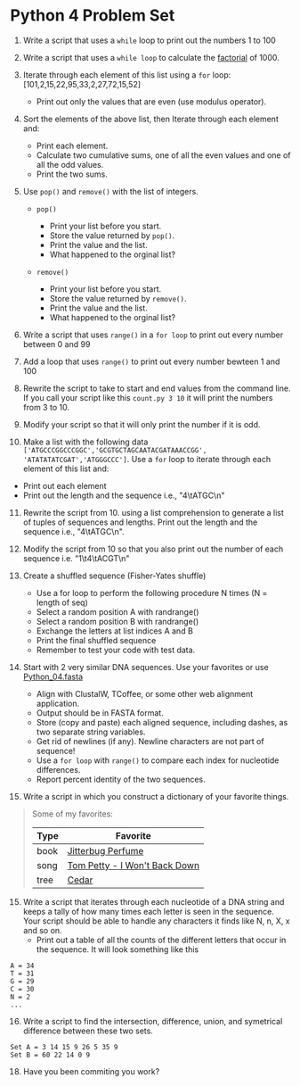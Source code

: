 Python 4 Problem Set
===================

1. Write a script that uses a `while` loop to print out the numbers 1 to 100
2. Write a script that uses a `while loop` to calculate the [factorial](https://en.wikipedia.org/wiki/Factorial) of 1000.  
3. Iterate through each element of this list using a `for` loop: [101,2,15,22,95,33,2,27,72,15,52]
   - Print out only the values that are even (use modulus operator).
4. Sort the elements of the above list, then Iterate through each element and:
   - Print each element.
   - Calculate two cumulative sums, one of all the even values and one of all the odd values. 
   - Print the two sums.
5. Use `pop()` and `remove()` with the list of integers.

   - `pop()`

     - Print your list before you start.
     - Store the value returned by `pop()`. 
     - Print the value and the list.
     - What happened to the orginal list?

   - `remove()`

      - Print your list before you start.
      - Store the value returned by `remove()`.
      - Print the value and the list.
      - What happened to the orginal list?
6. Write a script that uses `range()` in a `for loop` to print out every number between 0 and 99  
7. Add a loop that uses `range()` to print out every number bewteen 1 and 100
8. Rewrite the script to take to start and end values from the command line. If you call your script like this `count.py 3 10` it will print the numbers from 3 to 10.
9. Modify your script so that it will only print the number if it is odd.


10. Make a list with the following data  `['ATGCCCGGCCCGGC','GCGTGCTAGCAATACGATAAACCGG', 'ATATATATCGAT','ATGGGCCC']`. Use a `for` loop to iterate through each element of this list and:
   - Print out each element
   - Print out the length and the sequence i.e., "4\\tATGC\\n"
11. Rewrite the script from 10. using a list comprehension to generate a list of tuples of sequences and lengths. Print out the length and the sequence i.e., "4\\tATGC\\n".
12. Modify the script from 10 so that you also print out the number of each sequence i.e. "1\t4\tACGT\n"



12. Create a shuffled sequence (Fisher-Yates shuffle)
    - Use a for loop to perform the following procedure N times (N = length of seq)
    - Select a random position A with randrange()
    - Select a random position B with randrange()
    - Exchange the letters at list indices A and B
    - Print the final shuffled sequence
    - Remember to test your code with test data. 

13. Start with 2 very similar DNA sequences. Use your favorites or use [Python_04.fasta](https://raw.githubusercontent.com/srobb1/pfb2017/master/files/Python_04.fasta)
    - Align with ClustalW, TCoffee, or some other web alignment application. 
    - Output should be in FASTA format.
    - Store (copy and paste) each aligned sequence, including dashes, as two separate string variables. 
    - Get rid of newlines (if any). Newline characters are not part of sequence!
    - Use a `for loop` with `range()` to compare each index for nucleotide differences.
    - Report percent identity of the two sequences.

14. Write a script in which you construct a dictionary of your favorite things.

> Some of my favorites:
>
> | Type | Favorite                                 | 
> | ---- | ---------------------------------------- | 
> | book | [Jitterbug Perfume](https://en.wikipedia.org/wiki/Jitterbug_Perfume) | 
> | song | [Tom Petty - I Won't Back Down](https://www.youtube.com/watch?v=nvlTJrNJ5lA) |
> | tree | [Cedar](https://sciencing.com/cedar-trees-5432718.html) |


15. Write a script that iterates through each nucleotide of a DNA string and keeps a tally of how many times each letter is seen in the sequence. Your script should be able to handle any characters it finds like N, n, X, x and so on. 
    -  Print out a table of all the counts of the different letters that occur in the sequence. It will look something like this

```
A = 34
T = 31
G = 29
C = 30
N = 2
...
```

16.   Write a script to find the intersection, difference, union, and symetrical difference between these two sets.

```
Set A = 3 14 15 9 26 5 35 9
Set B = 60 22 14 0 9
```

18. Have you been commiting you work?

